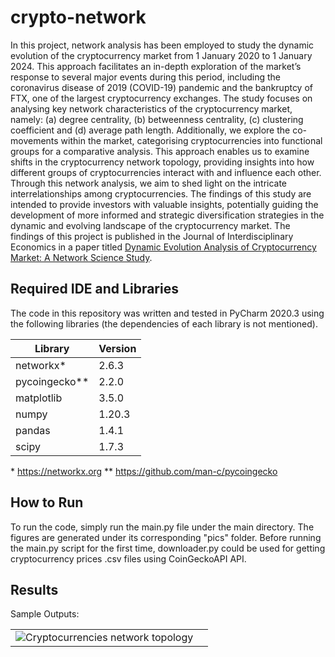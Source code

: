 # crypto-network
In this project, network analysis has been employed to study the dynamic evolution of the cryptocurrency market from 1 January 2020 to 1 January 2024. This approach facilitates an in-depth exploration of the market’s response to several major events during this period, including the coronavirus disease of 2019 (COVID-19) pandemic and the bankruptcy of FTX, one of the largest cryptocurrency exchanges. The study focuses on analysing key network characteristics of the cryptocurrency market, namely: (a) degree centrality, (b) betweenness centrality, (c) clustering coefficient and (d) average path length. Additionally, we explore the co-movements within the market, categorising cryptocurrencies into functional groups for a comparative analysis. This approach enables us to examine shifts in the cryptocurrency network topology, providing insights into how different groups of cryptocurrencies interact with and influence each other. Through this network analysis, we aim to shed light on the intricate interrelationships among cryptocurrencies. The findings of this study are intended to provide investors with valuable insights, potentially guiding the development of more informed and strategic diversification strategies in the dynamic and evolving landscape of the cryptocurrency market. The findings of this project is published in the Journal of Interdisciplinary Economics in a paper titled [Dynamic Evolution Analysis of Cryptocurrency Market: A Network Science Study](https://journals.sagepub.com/doi/10.1177/02601079241265744).

## Required IDE and Libraries
The code in this repository was written and tested in PyCharm 2020.3 using the following libraries (the dependencies of each library is not mentioned).

Library | Version
--------------|------------
networkx* | 2.6.3
pycoingecko** | 2.2.0
matplotlib | 3.5.0
numpy | 1.20.3
pandas | 1.4.1
scipy | 1.7.3

\* https://networkx.org
\** https://github.com/man-c/pycoingecko

## How to Run
To run the code, simply run the main.py file under the main directory. The figures are generated under its corresponding  "pics" folder. Before running the main.py script for the first time, downloader.py could be used for getting cryptocurrency prices .csv files using CoinGeckoAPI API.

## Results
Sample Outputs:

|||
--------------|------------
|![Cryptocurrencies network topology](https://github.com/ziarrdan/crypto-network/blob/main/pics/composite0.png?raw=true) |
